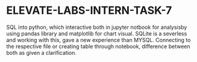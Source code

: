 # ELEVATE-LABS-INTERN-TASK-7
SQL into python, which interactive both in jupyter notbook for analysisby using pandas library and matplotlib for chart visual. SQLite is a severless and working with this, gave a new experience than MYSQL. Connecting to the respective file or creating table through notebook, difference between both as given a clarification.
